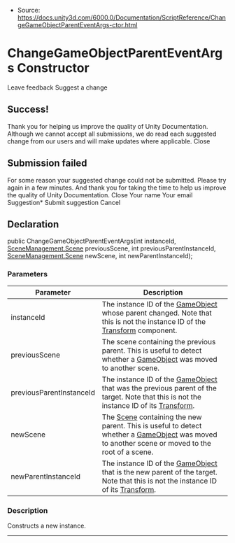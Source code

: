 * Source: https://docs.unity3d.com/6000.0/Documentation/ScriptReference/ChangeGameObjectParentEventArgs-ctor.html

# ChangeGameObjectParentEventArgs Constructor
Leave feedback
Suggest a change
## Success!
Thank you for helping us improve the quality of Unity Documentation. Although we cannot accept all submissions, we do read each suggested change from our users and will make updates where applicable.
Close
## Submission failed
For some reason your suggested change could not be submitted. Please <a>try again</a> in a few minutes. And thank you for taking the time to help us improve the quality of Unity Documentation.
Close
Your name Your email Suggestion* Submit suggestion
Cancel
## Declaration
public ChangeGameObjectParentEventArgs(int instanceId, [SceneManagement.Scene](https://docs.unity3d.com/6000.0/Documentation/ScriptReference/SceneManagement.Scene.html) previousScene, int previousParentInstanceId, [SceneManagement.Scene](https://docs.unity3d.com/6000.0/Documentation/ScriptReference/SceneManagement.Scene.html) newScene, int newParentInstanceId); 
### Parameters
Parameter | Description  
---|---  
instanceId | The instance ID of the [GameObject](https://docs.unity3d.com/6000.0/Documentation/ScriptReference/GameObject.html) whose parent changed. Note that this is not the instance ID of the [Transform](https://docs.unity3d.com/6000.0/Documentation/ScriptReference/Transform.html) component.  
previousScene | The scene containing the previous parent. This is useful to detect whether a [GameObject](https://docs.unity3d.com/6000.0/Documentation/ScriptReference/GameObject.html) was moved to another scene.  
previousParentInstanceId | The instance ID of the [GameObject](https://docs.unity3d.com/6000.0/Documentation/ScriptReference/GameObject.html) that was the previous parent of the target. Note that this is not the instance ID of its [Transform](https://docs.unity3d.com/6000.0/Documentation/ScriptReference/Transform.html).  
newScene | The [Scene](https://docs.unity3d.com/6000.0/Documentation/ScriptReference/SceneManagement.Scene.html) containing the new parent. This is useful to detect whether a [GameObject](https://docs.unity3d.com/6000.0/Documentation/ScriptReference/GameObject.html) was moved to another scene or moved to the root of a scene.  
newParentInstanceId | The instance ID of the [GameObject](https://docs.unity3d.com/6000.0/Documentation/ScriptReference/GameObject.html) that is the new parent of the target. Note that this is not the instance ID of its [Transform](https://docs.unity3d.com/6000.0/Documentation/ScriptReference/Transform.html).  
### Description
Constructs a new instance.
* * *

